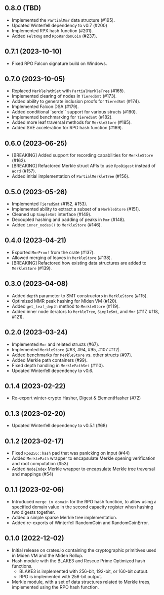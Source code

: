 ## 0.8.0 (TBD)

* Implemented the `PartialMmr` data structure (#195).
* Updated Winterfell dependency to v0.7 (#200)
* Implemented RPX hash function (#201).
* Added `FeltRng` and `RpoRandomCoin` (#237).

## 0.7.1 (2023-10-10)

* Fixed RPO Falcon signature build on Windows.

## 0.7.0 (2023-10-05)

* Replaced `MerklePathSet` with `PartialMerkleTree` (#165).
* Implemented clearing of nodes in `TieredSmt` (#173).
* Added ability to generate inclusion proofs for `TieredSmt` (#174).
* Implemented Falcon DSA (#179).
* Added conditional `serde`` support for various structs (#180).
* Implemented benchmarking for `TieredSmt` (#182).
* Added more leaf traversal methods for `MerkleStore` (#185).
* Added SVE acceleration for RPO hash function (#189).

## 0.6.0 (2023-06-25)

* [BREAKING] Added support for recording capabilities for `MerkleStore` (#162).
* [BREAKING] Refactored Merkle struct APIs to use `RpoDigest` instead of `Word` (#157).
* Added initial implementation of `PartialMerkleTree` (#156).

## 0.5.0 (2023-05-26)

* Implemented `TieredSmt` (#152, #153).
* Implemented ability to extract a subset of a `MerkleStore` (#151).
* Cleaned up `SimpleSmt` interface (#149).
* Decoupled hashing and padding of peaks in `Mmr` (#148).
* Added `inner_nodes()` to `MerkleStore` (#146).

## 0.4.0 (2023-04-21)

- Exported `MmrProof` from the crate (#137).
- Allowed merging of leaves in `MerkleStore` (#138).
- [BREAKING] Refactored how existing data structures are added to `MerkleStore` (#139).

## 0.3.0 (2023-04-08)

- Added `depth` parameter to SMT constructors in `MerkleStore` (#115).
- Optimized MMR peak hashing for Miden VM (#120).
- Added `get_leaf_depth` method to `MerkleStore` (#119).
- Added inner node iterators to `MerkleTree`, `SimpleSmt`, and `Mmr` (#117, #118, #121).

## 0.2.0 (2023-03-24)

- Implemented `Mmr` and related structs (#67).
- Implemented `MerkleStore` (#93, #94, #95, #107 #112).
- Added benchmarks for `MerkleStore` vs. other structs (#97).
- Added Merkle path containers (#99).
- Fixed depth handling in `MerklePathSet` (#110).
- Updated Winterfell dependency to v0.6.

## 0.1.4 (2023-02-22)

- Re-export winter-crypto Hasher, Digest & ElementHasher (#72)

## 0.1.3 (2023-02-20)

- Updated Winterfell dependency to v0.5.1 (#68)

## 0.1.2 (2023-02-17)

- Fixed `Rpo256::hash` pad that was panicking on input (#44)
- Added `MerklePath` wrapper to encapsulate Merkle opening verification and root computation (#53)
- Added `NodeIndex` Merkle wrapper to encapsulate Merkle tree traversal and mappings (#54)

## 0.1.1 (2023-02-06)

- Introduced `merge_in_domain` for the RPO hash function, to allow using a specified domain value in the second capacity register when hashing two digests together.
- Added a simple sparse Merkle tree implementation.
- Added re-exports of Winterfell RandomCoin and RandomCoinError.

## 0.1.0 (2022-12-02)

- Initial release on crates.io containing the cryptographic primitives used in Miden VM and the Miden Rollup.
- Hash module with the BLAKE3 and Rescue Prime Optimized hash functions.
    - BLAKE3 is implemented with 256-bit, 192-bit, or 160-bit output.
    - RPO is implemented with 256-bit output.
- Merkle module, with a set of data structures related to Merkle trees, implemented using the RPO hash function.

